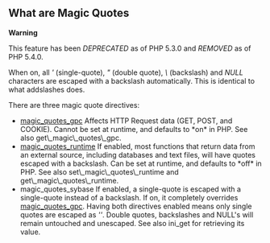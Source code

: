 What are Magic Quotes
---------------------

**Warning**

This feature has been *DEPRECATED* as of PHP 5.3.0 and *REMOVED* as of
PHP 5.4.0.

When on, all *'* (single-quote), *"* (double quote), *\\* (backslash)
and *NULL* characters are escaped with a backslash automatically. This
is identical to what <span class="function">addslashes</span> does.

There are three magic quote directives:

-   <span class="simpara">
    <a href="/info/setup.html#" class="link">magic_quotes_gpc</a>
    </span> <span class="simpara"> Affects HTTP Request data (GET, POST,
    and COOKIE). Cannot be set at runtime, and defaults to *on* in PHP.
    </span> <span class="simpara"> See also <span
    class="function">get\_magic\_quotes\_gpc</span>. </span>
-   <span class="simpara">
    <a href="/info/setup.html#" class="link">magic_quotes_runtime</a>
    </span> <span class="simpara"> If enabled, most functions that
    return data from an external source, including databases and text
    files, will have quotes escaped with a backslash. Can be set at
    runtime, and defaults to *off* in PHP. </span> <span
    class="simpara"> See also <span
    class="function">set\_magic\_quotes\_runtime</span> and <span
    class="function">get\_magic\_quotes\_runtime</span>. </span>
-   <span class="simpara"> magic\_quotes\_sybase </span> <span
    class="simpara"> If enabled, a single-quote is escaped with a
    single-quote instead of a backslash. If on, it completely overrides
    <a href="/info/setup.html#" class="link">magic_quotes_gpc</a>.
    Having both directives enabled means only single quotes are escaped
    as *''*. Double quotes, backslashes and NULL's will remain untouched
    and unescaped. </span> <span class="simpara"> See also <span
    class="function">ini\_get</span> for retrieving its value. </span>
